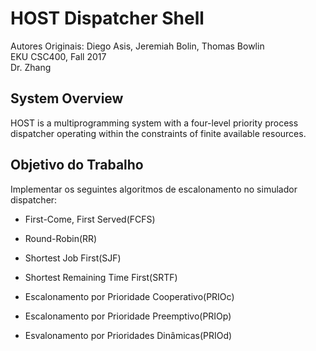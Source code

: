#  HOST Dispatcher Shell
Autores Originais: Diego Asis, Jeremiah Bolin, Thomas Bowlin  
EKU CSC400, Fall 2017  
Dr. Zhang  

## System Overview
HOST is a multiprogramming system with a four-level priority process dispatcher operating within the constraints of finite available resources.

## Objetivo do Trabalho

Implementar os  seguintes algoritmos de escalonamento no simulador dispatcher:

* First-Come, First Served(FCFS)

* Round-Robin(RR)

* Shortest Job First(SJF)

* Shortest Remaining Time First(SRTF)

* Escalonamento por Prioridade Cooperativo(PRIOc)

* Escalonamento por Prioridade Preemptivo(PRIOp)

* Esvalonamento por Prioridades Dinâmicas(PRIOd)

  







